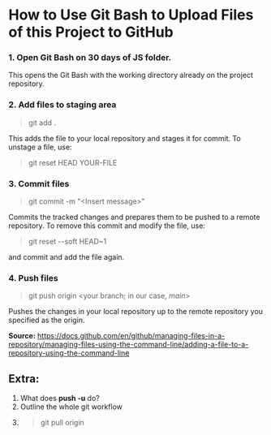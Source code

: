 # How to Use Git Bash to Upload Files of this Project to GitHub

### 1. Open Git Bash on 30 days of JS folder.

This opens the Git Bash with the working directory already on the project repository.

### 2. Add files to staging area
> git add .

This adds the file to your local repository and stages it for commit. To unstage a file, use: 
> git reset HEAD YOUR-FILE

### 3. Commit files
> git commit -m "\<Insert message\>"

Commits the tracked changes and prepares them to be pushed to a remote repository. To remove this commit and modify the file, use:

> git reset --soft HEAD~1

and commit and add the file again.

### 4. Push files
> git push origin \<your branch; in our case, *main*\>

Pushes the changes in your local repository up to the remote repository you specified as the origin.


**Source:** https://docs.github.com/en/github/managing-files-in-a-repository/managing-files-using-the-command-line/adding-a-file-to-a-repository-using-the-command-line


## Extra:
1. What does **push -u** do?
2. Outline the whole git workflow
3. >git pull origin
